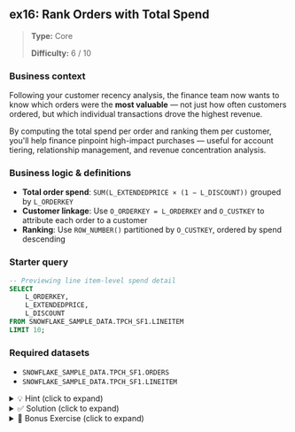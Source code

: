 ## ex16: Rank Orders with Total Spend

> **Type:** Core  
>
> **Difficulty:** 6 / 10

### Business context
Following your customer recency analysis, the finance team now wants to know which orders were the **most valuable** — not just how often customers ordered, but which individual transactions drove the highest revenue.

By computing the total spend per order and ranking them per customer, you'll help finance pinpoint high-impact purchases — useful for account tiering, relationship management, and revenue concentration analysis.

### Business logic & definitions

* **Total order spend**: `SUM(L_EXTENDEDPRICE × (1 − L_DISCOUNT))` grouped by `L_ORDERKEY`
* **Customer linkage**: Use `O_ORDERKEY = L_ORDERKEY` and `O_CUSTKEY` to attribute each order to a customer
* **Ranking**: Use `ROW_NUMBER()` partitioned by `O_CUSTKEY`, ordered by spend descending

### Starter query
```sql
-- Previewing line item-level spend detail
SELECT
    L_ORDERKEY,
    L_EXTENDEDPRICE,
    L_DISCOUNT
FROM SNOWFLAKE_SAMPLE_DATA.TPCH_SF1.LINEITEM
LIMIT 10;
```

### Required datasets

* `SNOWFLAKE_SAMPLE_DATA.TPCH_SF1.ORDERS`
* `SNOWFLAKE_SAMPLE_DATA.TPCH_SF1.LINEITEM`

<details>
<summary>💡 Hint (click to expand)</summary>

#### How to think about it

First, compute total spend per order by grouping `LINEITEM` by `L_ORDERKEY`. Then join that back to `ORDERS` to retrieve the customer ID. Use a window function to rank orders **within each customer** by total spend. Sorting the final result helps make this order explicit.

#### Helpful SQL concepts

`JOIN`, `GROUP BY`, `ROW_NUMBER() OVER (PARTITION BY … ORDER BY …)`

```sql
SELECT
  customer_id,
  order_id,
  ROW_NUMBER() OVER (PARTITION BY customer_id ORDER BY total DESC) AS rank
FROM …
```

</details>

<details>
<summary>✅ Solution (click to expand)</summary>

#### Working query

```sql
SELECT
    O.O_CUSTKEY,
    O.O_ORDERKEY,
    ORDER_SPEND.TOTAL_SPEND,
    ROW_NUMBER() OVER (
        PARTITION BY O.O_CUSTKEY
        ORDER BY ORDER_SPEND.TOTAL_SPEND DESC
    ) AS ORDER_RANK
FROM SNOWFLAKE_SAMPLE_DATA.TPCH_SF1.ORDERS O
JOIN (
    SELECT
        L_ORDERKEY,
        SUM(L_EXTENDEDPRICE * (1 - L_DISCOUNT)) AS TOTAL_SPEND
    FROM SNOWFLAKE_SAMPLE_DATA.TPCH_SF1.LINEITEM
    GROUP BY L_ORDERKEY
) ORDER_SPEND
    ON O.O_ORDERKEY = ORDER_SPEND.L_ORDERKEY
ORDER BY O.O_CUSTKEY, ORDER_RANK;
```

#### Why this works

The subquery computes the post-discount spend per order. Joining it with `ORDERS` allows the query to retrieve each order’s customer. Using `ROW_NUMBER()` with a `PARTITION BY` clause creates a clean per-customer ranking, enabling clear revenue concentration analysis.

#### Business answer

You now have a per-customer ranking of their orders by spend, allowing the finance team to pinpoint which transactions contributed most to each customer’s value.

#### Take-aways

* `ROW_NUMBER()` with `PARTITION BY` is the standard way to rank values **within a group**.
* Aggregation followed by join-back is a powerful strategy for layering business context.
* Understand the distinction between `ROW_NUMBER`, `RANK`, and `DENSE_RANK` when working with window functions.
* Be aware of join direction and cardinality when combining aggregated and base-level data.

</details>

<details>
<summary>🎁 Bonus Exercise (click to expand)</summary>

Limit the result to the **top 3 orders per customer** using a `QUALIFY` clause. This will help the team focus on a customer’s most valuable transactions only.

</details>

